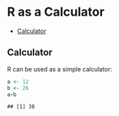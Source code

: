 R as a Calculator
================

-   [Calculator](#calculator)

Calculator
----------

R can be used as a simple calculator:

``` r
a <- 12
b <- 26
a+b
```

    ## [1] 38
